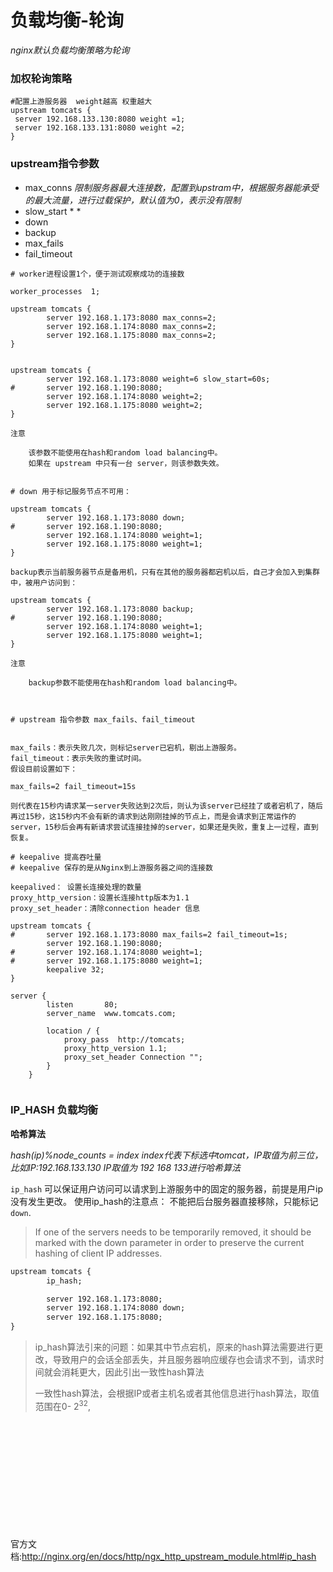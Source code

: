 # 负载均衡-轮询



*nginx默认负载均衡策略为轮询*



### 加权轮询策略

```shell
#配置上游服务器  weight越高 权重越大
upstream tomcats {
 server 192.168.133.130:8080 weight =1; 
 server 192.168.133.131:8080 weight =2;
}
```





### upstream指令参数



* max_conns    *限制服务器最大连接数，配置到upstram中，根据服务器能承受的最大流量，进行过载保护，默认值为0，表示没有限制*
* slow_start    * *
* down
* backup
* max_fails
* fail_timeout





```shell
# worker进程设置1个，便于测试观察成功的连接数

worker_processes  1;

upstream tomcats {
        server 192.168.1.173:8080 max_conns=2;
        server 192.168.1.174:8080 max_conns=2;
        server 192.168.1.175:8080 max_conns=2;
}


```



```shell
upstream tomcats {
        server 192.168.1.173:8080 weight=6 slow_start=60s;
#       server 192.168.1.190:8080;
        server 192.168.1.174:8080 weight=2;
        server 192.168.1.175:8080 weight=2;
}

注意

    该参数不能使用在hash和random load balancing中。
    如果在 upstream 中只有一台 server，则该参数失效。


```



```shell
# down 用于标记服务节点不可用：

upstream tomcats {
        server 192.168.1.173:8080 down;
#       server 192.168.1.190:8080;
        server 192.168.1.174:8080 weight=1;
        server 192.168.1.175:8080 weight=1;
}

backup表示当前服务器节点是备用机，只有在其他的服务器都宕机以后，自己才会加入到集群中，被用户访问到：

upstream tomcats {
        server 192.168.1.173:8080 backup;
#       server 192.168.1.190:8080;
        server 192.168.1.174:8080 weight=1;
        server 192.168.1.175:8080 weight=1;
}

注意

    backup参数不能使用在hash和random load balancing中。


```

```shell

# upstream 指令参数 max_fails、fail_timeout


max_fails：表示失败几次，则标记server已宕机，剔出上游服务。
fail_timeout：表示失败的重试时间。
假设目前设置如下：

max_fails=2 fail_timeout=15s 

则代表在15秒内请求某一server失败达到2次后，则认为该server已经挂了或者宕机了，随后再过15秒，这15秒内不会有新的请求到达刚刚挂掉的节点上，而是会请求到正常运作的server，15秒后会再有新请求尝试连接挂掉的server，如果还是失败，重复上一过程，直到恢复。

```

```shell
# keepalive 提高吞吐量
# keepalive 保存的是从Nginx到上游服务器之间的连接数

keepalived： 设置长连接处理的数量
proxy_http_version：设置长连接http版本为1.1
proxy_set_header：清除connection header 信息

upstream tomcats {
#       server 192.168.1.173:8080 max_fails=2 fail_timeout=1s;
        server 192.168.1.190:8080;
#       server 192.168.1.174:8080 weight=1;
#       server 192.168.1.175:8080 weight=1;
        keepalive 32;
}

server {
        listen       80;
        server_name  www.tomcats.com;

        location / {
            proxy_pass  http://tomcats;
            proxy_http_version 1.1;
            proxy_set_header Connection "";
        }
    }


```



### IP_HASH 负载均衡



**哈希算法**

*hash(ip)%node_counts = index     index代表下标选中tomcat，IP取值为前三位，比如IP:192.168.133.130 IP取值为 192 168 133进行哈希算法*

 



`ip_hash` 可以保证用户访问可以请求到上游服务中的固定的服务器，前提是用户ip没有发生更改。
 使用ip_hash的注意点：
 不能把后台服务器直接移除，只能标记`down`.

> If one of the servers needs to be temporarily removed, it should be  marked with the down parameter in order to preserve the current hashing  of client IP addresses.

```xml
upstream tomcats {
        ip_hash;

        server 192.168.1.173:8080;
        server 192.168.1.174:8080 down;
        server 192.168.1.175:8080;
}
```

> ip_hash算法引来的问题：如果其中节点宕机，原来的hash算法需要进行更改，导致用户的会话全部丢失，并且服务器响应缓存也会请求不到，请求时间就会消耗更大，因此引出一致性hash算法
>
> 
>
> 
>
> 一致性hash算法，会根据IP或者主机名或者其他信息进行hash算法，取值范围在0- $2^32$,



​    

​     

​     

​     

​       

​    

 

官方文档:http://nginx.org/en/docs/http/ngx_http_upstream_module.html#ip_hash 
